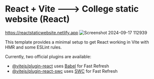 # React + Vite ---> College static website (React)
https://reactstaticwebsite.netlify.app
![Screenshot 2024-09-17 112939](https://github.com/user-attachments/assets/65e3cd71-7ea7-4ed8-b0b3-4a6759332a08)




This template provides a minimal setup to get React working in Vite with HMR and some ESLint rules.

Currently, two official plugins are available:

- [@vitejs/plugin-react](https://github.com/vitejs/vite-plugin-react/blob/main/packages/plugin-react/README.md) uses [Babel](https://babeljs.io/) for Fast Refresh
- [@vitejs/plugin-react-swc](https://github.com/vitejs/vite-plugin-react-swc) uses [SWC](https://swc.rs/) for Fast Refresh
